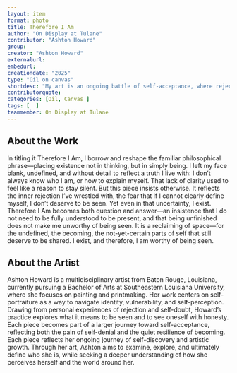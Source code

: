```yaml
---
layout: item
format: photo
title: Therefore I Am
author: "On Display at Tulane"
contributor: "Ashton Howard"
group: 
creator: "Ashton Howard"
externalurl: 
embedurl: 
creationdate: "2025"
type: "Oil on canvas"
shortdesc: "My art is an ongoing battle of self-acceptance, where rejection is as integral as creation."
contributorquote: 
categories: [Oil, Canvas ]
tags: [  ]
teammember: On Display at Tulane
---
```


## About the Work

In titling it Therefore I Am, I borrow and reshape the familiar philosophical phrase—placing existence not in thinking, but in simply being. I left my face blank, undefined, and without detail to reflect a truth I live with: I don’t always know who I am, or how to explain myself. That lack of clarity used to feel like a reason to stay silent. But this piece insists otherwise. It reflects the inner rejection I’ve wrestled with, the fear that if I cannot clearly define myself, I don’t deserve to be seen. Yet even in that uncertainty, I exist. Therefore I Am becomes both question and answer—an insistence that I do not need to be fully understood to be present, and that being unfinished does not make me unworthy of being seen. It is a reclaiming of space—for the undefined, the becoming, the not-yet-certain parts of self that still deserve to be shared. I exist, and therefore, I am worthy of being seen.

## About the Artist

Ashton Howard is a multidisciplinary artist from Baton Rouge, Louisiana, currently pursuing a Bachelor of Arts at Southeastern Louisiana University, where she focuses on painting and printmaking. Her work centers on self-portraiture as a way to navigate identity, vulnerability, and self-perception. Drawing from personal experiences of rejection and self-doubt, Howard’s practice explores what it means to be seen and to see oneself with honesty. Each piece becomes part of a larger journey toward self-acceptance, reflecting both the pain of self-denial and the quiet resilience of becoming. Each piece reflects her ongoing journey of self-discovery and artistic growth. Through her art, Ashton aims to examine, explore, and ultimately define who she is, while seeking a deeper understanding of how she perceives herself and the world around her.
